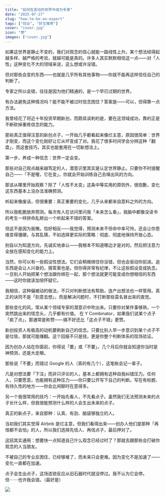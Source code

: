 ```yaml
---
title: "如何在变动的世界中成为专家"
date: "2025-07-27"
slug: "how-to-be-an-expert"
tags: ["创业", "好文推荐"]
cover: "cover.jpg"
icon: "😎"
images: ["cover.jpg"]
---
```

如果这世界是静止不变的，我们对观念的信心就能一路线性上升。某个想法经得起越多样、越严格的考验，就越可能是真的。许多人其实默默相信这一点——对「人性」这种变化不大的领域来说，这么想或许没错。



但对那些会变的东西——也就是几乎所有其他事物——你就不能再这样信任自己的判断了。



专家之所以会错，往往是因为他们精通的，是一个早已过期的世界。



有办法避免这种情况吗？能不能不被过时信念困住？答案是——可以，但得靠一点方法。



我曾经花了将近十年投资早期新创，而颇具讽刺的是，要在这领域成功，靠的正是不断砍掉重练信念的能力。



那些真正值得注意的新创点子，一开始几乎都看起来像烂主意，原因很简单：世界才刚变，而这个变化刚好让它从坏变成了对。我花了很多时间学会分辨这种「翻盘」，而这套技巧，其实也能套用在一切新想法上。



第一步，养成一种信念：世界一定会变。



那些对自己观点越来越笃定的人，潜意识里其实是认定世界静止。只要你不时提醒自己——「不是喔，它在变」，你就会开始训练自己去嗅出风的方向。



那该从哪里开始观察？除了「人性不太变」这条中等实用的原则外，很抱歉，变化这东西基本上没办法准确预测。



听起来像废话，但很重要：真正重要的变化，几乎从来都来自意料之外的方向。



所以我乾脆放弃预测。每次有人在访问里问我「未来怎么看」，我脑中都像没读书的考生一样拼命乱掰出一个听起来不错的答案。



但这不是因为我懒。恰好相反——我觉得，预测未来不但命中率可怜，还会让你思维变得僵硬。与其乱猜，不如选择更实际的策略：彻底、彻底地保持开放心态。



别自以为知道方向，先诚实地承认——我根本不知道哪边才是对的。然后把注意力全放在感知变化的能力上。



当然，你可以有一些假设性想法。它们会稍微绑住你没错，但也会驱动你前进。追东西是会让人兴奋的，猜答案也是。但你得非常有纪律，不让这些假设变成执念。
一旦别人开始把某个想法跟你绑在一起，那个想法就更可能变成你想相信的东西——这时你就该加倍怀疑它。



我相信，这种偏被动的做法，不只对判断想法有帮助，连产出想法也一样管用。真正的诀窍不是「刻意去想」，而是解决问题时，不打断那些莫名冒出来的直觉。



那些变化的风，常从某个领域专家的潜意识中吹出来。只要你对某件事够熟，一个突然跳出来的怪念头，几乎都有价值。
在 Y Combinator，如果我们说某个点子「疯了点」，那通常是称赞——搞不好还比「这点子不错」更赞。



新创投资人有极高的动机要刷新自己的信念。只要比别人早一步意识到某个点子不是垃圾，那就可能赚翻。这个回报不只是钱，更是你整个判断体系的现场验证。



因为创办人站在你面前，你得说「要」或「不要」，几个月后你就会知道你当时是神预测，还是大走眼。



那些说「不要」而错过 Google 的人（真的有几个），这笔帐会记一辈子。



凡是对想法要「下注」而非只评论的人，基本上都拥有这种自我纠错压力。任何人，只要愿意，也能拥有这种压力——你只要公开写下自己的判断。写在有标题、有持久性的地方——你会比闲聊时在意得多。



另一个我很常用的技巧：一开始先看人，不先看点子。虽然我们无法预测未来的点子长什么样，但我很能预测什么样的人会生出未来的点子。



真正的新点子，来自那种：认真、有劲、脑袋够独立的人。



当初我们其实觉得 Airbnb 是烂主意，但我们看得出来——创办人他们是那种「再怪都不会怕」的人，所以我们选择先信人、再信点子，最后押对了。



这招其实通用：想要快一点知道自己什么观念已经过时了？那就去跟那些会打破你观念的人当朋友。



不被自己的专业反困住，已经够难了，而未来只会更难。因为变化不是加速了——变化一直都在加速。



点子会生出点子，这场连锁反应从旧石器时代就没停过。我不认为它会停。
但⋯⋯也许我会错。（最好是）




![](https://prod-files-secure.s3.us-west-2.amazonaws.com/112d0858-5090-4d34-a606-b75eb8d65fd2/46476355-9cf3-4e99-9b7a-3531bc426380/1000202064.png?X-Amz-Algorithm=AWS4-HMAC-SHA256&X-Amz-Content-Sha256=UNSIGNED-PAYLOAD&X-Amz-Credential=ASIAZI2LB466RDTEWEYS%2F20250927%2Fus-west-2%2Fs3%2Faws4_request&X-Amz-Date=20250927T214306Z&X-Amz-Expires=3600&X-Amz-Security-Token=IQoJb3JpZ2luX2VjECYaCXVzLXdlc3QtMiJHMEUCIQDxnWoTeYl9fzEACVbZpqgYnaBfJp1UWbrus1yNCS7UgQIgc8YRsMs4C552T8zMRbOm5rZ2rvyTfctdTGOdHLwiGiIqiAQIrv%2F%2F%2F%2F%2F%2F%2F%2F%2F%2FARAAGgw2Mzc0MjMxODM4MDUiDGS0KFjxR8Q42Qc9WyrcA8EsBGEsoEY03GqdgfGHM%2F74af%2FTTAFXfSKRHBiZ9kSAgf%2BnCUG3Txb8rHA2IBlIsNldomDrpMgOBR6HYSCd2sCLGhbXr7vkpckq5PodOrDobYUlCtYPaCgD4DZ5Rsb3Rp5j%2FY0iqwrWdlYLCfsy5%2BZL9pAy0ZbTo3sVetqPXsWjV4nPZB%2Fxh1TRc2WyhCuY8TzZehNq2Hv%2FnbUbCk5dcyd%2BlSKi0zdNGAbQcg1hAYp2JZqMWfCNytTj4O8pj9Lv9XJW%2B4qfHJ8uGJ6WHircqsfsduVZE2V8AdKT9snMgEdv6iOkG%2F4kuADe7srvGV58P0trmqQzGsy6qqdY2yqbnUIuAgT5zV355o7VxXhEkctWeH1kP04K97LIWntYAFSOUJt25gxsqorVqJ301U8s5ZsNfcgRX6AYv20VNaaiKIBp2CGNtfo4Cy5MKGLpaPGQbfef9WisHTswGFfC25%2BoqmoaGeNHna%2B6GFZaeCG8WOyCXRRTIgI5QiQ88escBXUcgkYXknwztLfykSNI9ez3u1e5czCuAts19rhWCED1H9KiJYvJGpwk8ZdTM7o0SS8TY5NsqGs%2BPwTLcI3e0NNWqMHCMUY5z0YrwAaSG5F7UA47AEDGfWYntT50ukfIMNWq4cYGOqUB3AnpEKCzbKfN2uLOzzgKnRO5iWibnNCDhSi6L7DkTFHtaolKE0foYReNKEyYA4kzP2KpSCVIs3DDLpiZOyfIlAIk%2BLjxTLu%2BPXqcTSfPM4%2Frhb93TBvFv0eb9ggKqGKSS7QG6KIk2LQtm5%2FL1Y6R5eYuMqj5NKrGgJs9KwzHV3OLzYeMyZ8eC4ejqHaF4bMV7lYuhY8f4xH%2BRT1hoOAATtWMdy6L&X-Amz-Signature=c051e4edcf004846b428dbf761f679feecce3d80c59c561397004d0c6b20d6aa&X-Amz-SignedHeaders=host&x-amz-checksum-mode=ENABLED&x-id=GetObject)

